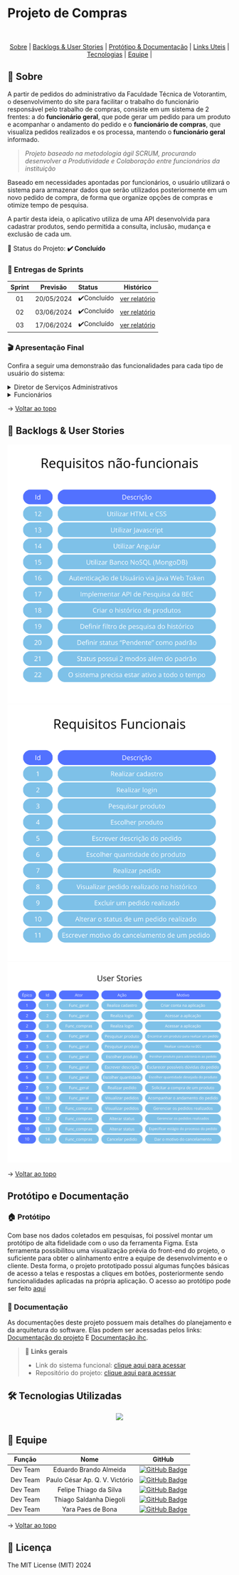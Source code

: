 # Projeto de Compras 
<br id="topo">
<p align="center">
    <a href="#sobre">Sobre</a>  |  
    <a href="#backlogs">Backlogs & User Stories</a>  |
    <a href="#prototipo">Protótipo & Documentação</a>  | 
    <a href="#link">Links Uteis</a>  |
    <a href="#tecnologias">Tecnologias</a>  |  
    <a href="#equipe">Equipe</a>  |
     
    
</p>

<span id="sobre">

## :bookmark_tabs: Sobre
A partir de pedidos do administrativo da Faculdade Técnica de Votorantim, o desenvolvimento do site para facilitar o trabalho do funcionário responsável pelo trabalho de compras, consiste em um sistema de 2 frentes: a do **funcionário geral**, que pode gerar um pedido para um produto e acompanhar o andamento do pedido e o **funcionário de compras**, que visualiza pedidos realizados e os processa, mantendo o **funcionário geral** informado.

>_Projeto baseado na metodologia ágil SCRUM, procurando desenvolver a Produtividade e Colaboração entre funcionários da instituição_

Baseado em necessidades apontadas por funcionários, o usuário utilizará o sistema para armazenar dados que serão utilizados posteriormente em um novo pedido de compra, de forma que organize opções de compras e otimize tempo de pesquisa.

A partir desta ideia, o aplicativo utiliza de uma API desenvolvida para cadastrar produtos, sendo permitida a consulta, inclusão, mudança e exclusão de cada um.


:pushpin: Status do Projeto: **✔️ Concluído** 

### 🏁 Entregas de Sprints
| Sprint | Previsão | Status | Histórico |
|:--:|:----------:|:----------------|:-------------------------------------------------:|
| 01 | 20/05/2024 |  ✔️Concluído    |[ver relatório](https://github.com/paulovictorio/Documentacao_projetoCompras/blob/sprint-01/README.md)|
| 02 | 03/06/2024 |  ✔️Concluído    |[ver relatório](https://github.com/paulovictorio/Documentacao_projetoCompras/blob/sprint-02/README.md)|
| 03 | 17/06/2024 |  ✔️Concluído    |[ver relatório](https://github.com/paulovictorio/Documentacao_projetoCompras/blob/sprint-03/README.md)|

### :clapper: Apresentação Final
Confira a seguir uma demonstraão das funcionalidades para cada tipo de usuário do sistema:
<details>
   <summary>Diretor de Serviços Administrativos</summary>
    <div align="center">
        <img src="./interface_admin.gif">
    </div>
</details>
<details>
   <summary>Funcionários</summary>
    <div align="center">
          <img src="./interface_usuario.gif">
    </div>
</details>
    
→ [Voltar ao topo](#topo)

<span id="backlogs">
    
## 👷 Backlogs & User Stories
<div align="center">
    <img src="requisitos.png">
   <img src="requisitosnf.png">

   <img src="user_stories.png">
</div>

→ [Voltar ao topo](#topo)

    
## Protótipo e Documentação
### 🏠 Protótipo 
<span id="prototipo">
    Com base nos dados coletados em pesquisas, foi possível montar um protótipo de alta fidelidade com o uso da ferramenta Figma. Esta ferramenta possibilitou uma visualização prévia do front-end do projeto, o suficiente para obter o alinhamento entre a equipe de desenvolvimento e o cliente. Desta forma, o projeto prototipado possui algumas funções básicas de acesso a telas e respostas a cliques em botões, posteriormente sendo funcionalidades aplicadas na própria aplicação.
    O acesso ao protótipo pode ser feito <a href="https://www.figma.com/proto/aoRbpLGfGNXeTD0hLtrsDr/Projeto-Integrador?node-id=0-1&t=P5UiG1z4EAXU1bLR-1">aqui</a>


### 📄 Documentação 
As documentações deste projeto possuem mais detalhes do planejamento e da arquitetura do software. 
Elas podem ser acessadas pelos links: [Documentação do projeto](documentacao_compras_pi.pdf)
E [Documentação ihc](ihc_compras.pdf). <br>

<span id="link">
    
> 🔗 **Links gerais** <br>
> - Link do sistema funcional: [clique aqui para acessar](https://projeto-mvc-restful-frontend.vercel.app)
> - Repositório do projeto: [clique aqui para acessar](https://github.com/thiago-diegoli/Projeto-MVC-RESTful)


## 🛠️ Tecnologias Utilizadas 
<span id="tecnologias">
    <p align="center">
      <a href="https://skillicons.dev">
    <img src="https://skillicons.dev/icons?i=html,css,js,tailwind,nodejs,mongodb,vercel,vscode,figma" />
  </a>
</p>
</span>


## :busts_in_silhouette: Equipe


<span id="equipe">
    

|    Função     |                  Nome                 |                          GitHub                              | 
| :-----------: | :-----------------------------------: | :----------------------------------------------------------: |
| Dev Team      | Eduardo Brando Almeida                |[![GitHub Badge](https://img.shields.io/badge/GitHub-111217?style=flat-square&logo=github&logoColor=white)](https://github.com/Eduardo-Brando-Almeida)|
| Dev Team | Paulo César Ap. Q. V. Victório             |[![GitHub Badge](https://img.shields.io/badge/GitHub-111217?style=flat-square&logo=github&logoColor=white)](https://github.com/paulovictorio)|
| Dev Team  | Felipe Thiago da Silva                    |[![GitHub Badge](https://img.shields.io/badge/GitHub-111217?style=flat-square&logo=github&logoColor=white)](https://github.com/Felipe-Thiago)|
| Dev Team      | Thiago Saldanha Diegoli               |[![GitHub Badge](https://img.shields.io/badge/GitHub-111217?style=flat-square&logo=github&logoColor=white)](https://github.com/thiago-diegoli)|
| Dev Team      | Yara Paes de Bona                     |[![GitHub Badge](https://img.shields.io/badge/GitHub-111217?style=flat-square&logo=github&logoColor=white)](https://github.com/YaraPaesB)|

→ [Voltar ao topo](#topo)


## 🪪 Licença

The MIT License (MIT) 2024
